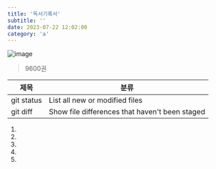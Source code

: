 ```yaml
---
title: '독서기록서'
subtitle: ''
date: 2023-07-22 12:02:00
category: 'a'
---
```



![image](https://github.com/autumnot/asd/assets/93163630/12d7a678-3ec3-48b4-a8e2-3b3fde911f35)

> 9600권

| 제목    | 분류                                    |
| ---------- | ---------------------------------------------- |
| git status | List all new or modified files                 |
| git diff   | Show file differences that haven't been staged |
1.
2.
3.
4.
5.
